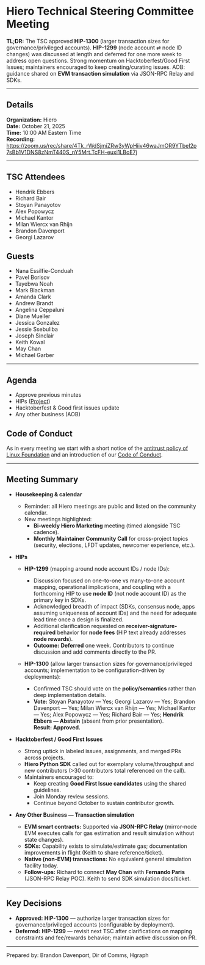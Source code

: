# Hiero Technical Steering Committee Meeting

**TL;DR:** The TSC approved **HIP-1300** (larger transaction sizes for governance/privileged accounts). **HIP-1299** (node account ⇄ node ID changes) was discussed at length and deferred for one more week to address open questions. Strong momentum on Hacktoberfest/Good First Issues; maintainers encouraged to keep creating/curating issues. AOB: guidance shared on **EVM transaction simulation** via JSON-RPC Relay and SDKs.

---

## Details

**Organization:** Hiero  
**Date:** October 21, 2025  
**Time:** 10:00 AM Eastern Time  
**Recording:** https://zoom.us/rec/share/4Tk_rWdSjmiZRw3yWpHiiv46waJmOR9YTbeI2p7sBb1V1DNS8zNmT440S_nY5Mrt.TcFH-euxi1LBoE7j

---

## TSC Attendees

- Hendrik Ebbers
- Richard Bair
- Stoyan Panayotov
- Alex Popowycz
- Michael Kantor
- Milan Wiercx van Rhijn
- Brandon Davenport
- Georgi Lazarov

## Guests

- Nana Essilfie-Conduah
- Pavel Borisov
- Tayebwa Noah
- Mark Blackman
- Amanda Clark
- Andrew Brandt
- Angelina Ceppaluni
- Diane Mueller
- Jessica Gonzalez
- Jessie Ssebuliba
- Joseph Sinclair
- Keith Kowal
- May Chan
- Michael Garber

---

## Agenda

- Approve previous minutes
- HIPs ([Project](https://github.com/orgs/hiero-ledger/projects/31/views/1?sortedBy%5Bdirection%5D=asc&sortedBy%5BcolumnId%5D=Status))
- Hacktoberfest & Good first issues update
- Any other business (AOB)

## Code of Conduct

As in every meeting we start with a short notice of the [antitrust policy of Linux Foundation](https://www.linuxfoundation.org/legal/antitrust-policy) and an introduction of our [Code of Conduct](https://www.lfdecentralizedtrust.org/code-of-conduct).

---

## Meeting Summary

- **Housekeeping & calendar**
  - Reminder: all Hiero meetings are public and listed on the community calendar.
  - New meetings highlighted:
    - **Bi-weekly Hiero Marketing** meeting (timed alongside TSC cadence).
    - **Monthly Maintainer Community Call** for cross-project topics (security, elections, LFDT updates, newcomer experience, etc.).

- **HIPs**
  - **HIP-1299** (mapping around node account IDs / node IDs):
    - Discussion focused on one-to-one vs many-to-one account mapping, operational implications, and coupling with a forthcoming HIP to use **node ID** (not node account ID) as the primary key in SDKs.
    - Acknowledged breadth of impact (SDKs, consensus node, apps assuming uniqueness of account IDs) and the need for adequate lead time once a design is finalized.
    - Additional clarification requested on **receiver-signature-required** behavior for **node fees** (HIP text already addresses **node rewards**).
    - **Outcome:** **Deferred** one week. Contributors to continue discussion and add comments directly to the PR.

  - **HIP-1300** (allow larger transaction sizes for governance/privileged accounts; implementation to be configuration-driven by deployments):
    - Confirmed TSC should vote on the **policy/semantics** rather than deep implementation details.
    - **Vote:** Stoyan Panayotov — Yes; Georgi Lazarov — Yes; Brandon Davenport — Yes; Milan Wiercx van Rhijn — Yes; Michael Kantor — Yes; Alex Popowycz — Yes; Richard Bair — Yes; **Hendrik Ebbers — Abstain** (absent from prior presentation).  
      **Result: Approved.**

- **Hacktoberfest / Good First Issues**
  - Strong uptick in labeled issues, assignments, and merged PRs across projects.
  - **Hiero Python SDK** called out for exemplary volume/throughput and new contributors (>30 contributors total referenced on the call).
  - Maintainers encouraged to:
    - Keep creating **Good First Issue candidates** using the shared guidelines.
    - Join Monday review sessions.
    - Continue beyond October to sustain contributor growth.

- **Any Other Business — Transaction simulation**
  - **EVM smart contracts:** Supported via **JSON-RPC Relay** (mirror-node EVM executes calls for gas estimation and result simulation without state changes).
  - **SDKs:** Capability exists to simulate/estimate gas; documentation improvements in flight (Keith to share reference/ticket).
  - **Native (non-EVM) transactions:** No equivalent general simulation facility today.
  - **Follow-ups:** Richard to connect **May Chan** with **Fernando Paris** (JSON-RPC Relay POC). Keith to send SDK simulation docs/ticket.

---

## Key Decisions

- **Approved:** **HIP-1300** — authorize larger transaction sizes for governance/privileged accounts (configurable by deployment).  
- **Deferred:** **HIP-1299** — revisit next TSC after clarifications on mapping constraints and fee/rewards behavior; maintain active discussion on PR.

---

Prepared by: Brandon Davenport, Dir of Comms, Hgraph
